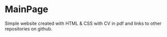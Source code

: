 # MainPage

Simple website created with HTML & CSS with CV in pdf and links to other repositories on github.
